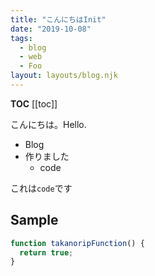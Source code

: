 ```yaml
---
title: "こんにちはInit"
date: "2019-10-08"
tags:
  - blog
  - web
  - Foo
layout: layouts/blog.njk
---
```


**TOC**
[[toc]]

こんにちは。Hello.

- Blog
- 作りました
  - code

これは`code`です

## Sample

``` js
function takanoripFunction() {
  return true;
}
```
